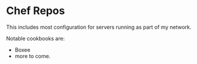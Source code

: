 Chef Repos
==========

This includes most configuration for servers running as part of my network.

Notable cookbooks are:
 * Boxee
 * more to come.